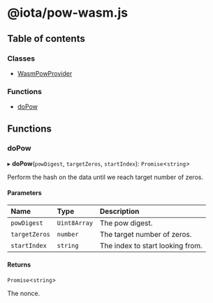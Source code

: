 # @iota/pow-wasm.js

## Table of contents

### Classes

- [WasmPowProvider](classes/WasmPowProvider.md)

### Functions

- [doPow](api_ref.md#dopow)

## Functions

### doPow

▸ **doPow**(`powDigest`, `targetZeros`, `startIndex`): `Promise`<`string`\>

Perform the hash on the data until we reach target number of zeros.

#### Parameters

| Name | Type | Description |
| :------ | :------ | :------ |
| `powDigest` | `Uint8Array` | The pow digest. |
| `targetZeros` | `number` | The target number of zeros. |
| `startIndex` | `string` | The index to start looking from. |

#### Returns

`Promise`<`string`\>

The nonce.
